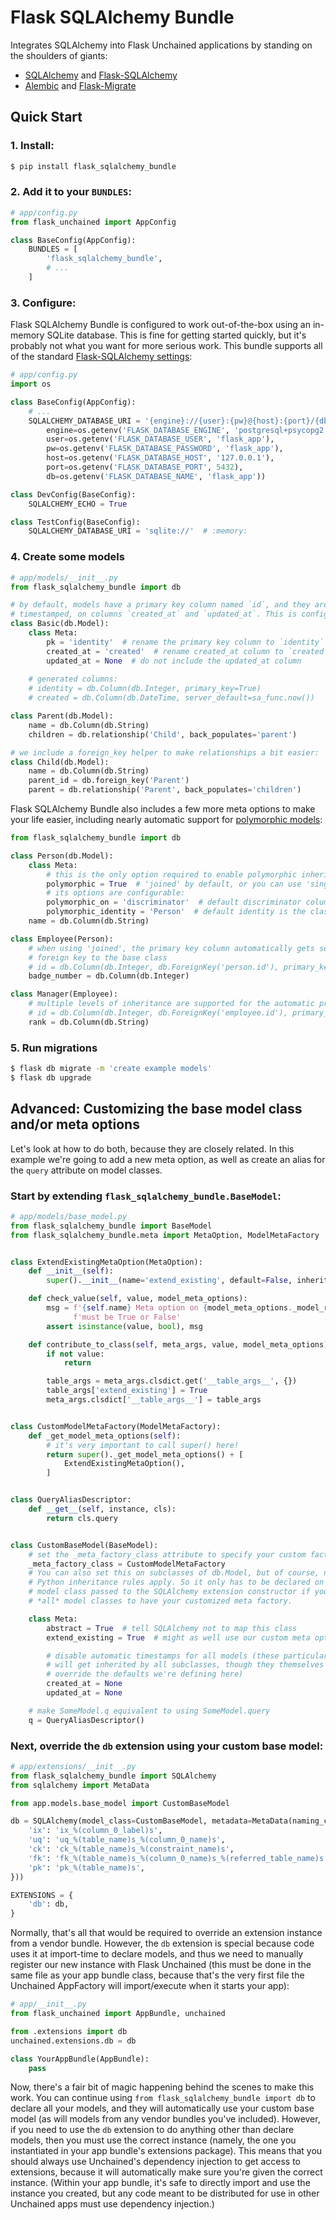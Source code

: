 # Flask SQLAlchemy Bundle

Integrates SQLAlchemy into Flask Unchained applications by standing on the shoulders of giants:
* [SQLAlchemy](http://www.sqlalchemy.org/) and [Flask-SQLAlchemy](http://flask-sqlalchemy.pocoo.org/)
* [Alembic](http://alembic.zzzcomputing.com/en/latest/) and [Flask-Migrate](https://flask-migrate.readthedocs.io/en/latest/)

## Quick Start

### 1. Install:

```bash
$ pip install flask_sqlalchemy_bundle
```

### 2. Add it to your `BUNDLES`:

```python
# app/config.py
from flask_unchained import AppConfig

class BaseConfig(AppConfig):
    BUNDLES = [
        'flask_sqlalchemy_bundle',
        # ...
    ]
```

### 3. Configure:

Flask SQLAlchemy Bundle is configured to work out-of-the-box using an in-memory SQLite database. This is fine for getting started quickly, but it's probably not what you want for more serious work. This bundle supports all of the standard [Flask-SQLAlchemy settings](http://flask-sqlalchemy.pocoo.org/latest/config/):

```python
# app/config.py
import os

class BaseConfig(AppConfig):
    # ...
    SQLALCHEMY_DATABASE_URI = '{engine}://{user}:{pw}@{host}:{port}/{db}'.format(
        engine=os.getenv('FLASK_DATABASE_ENGINE', 'postgresql+psycopg2'),
        user=os.getenv('FLASK_DATABASE_USER', 'flask_app'),
        pw=os.getenv('FLASK_DATABASE_PASSWORD', 'flask_app'),
        host=os.getenv('FLASK_DATABASE_HOST', '127.0.0.1'),
        port=os.getenv('FLASK_DATABASE_PORT', 5432),
        db=os.getenv('FLASK_DATABASE_NAME', 'flask_app'))

class DevConfig(BaseConfig):
    SQLALCHEMY_ECHO = True

class TestConfig(BaseConfig):
    SQLALCHEMY_DATABASE_URI = 'sqlite://'  # :memory:
```

### 4. Create some models

```python
# app/models/__init__.py
from flask_sqlalchemy_bundle import db

# by default, models have a primary key column named `id`, and they are also
# timestamped, on columns `created_at` and `updated_at`. This is configurable:
class Basic(db.Model):
    class Meta:
        pk = 'identity'  # rename the primary key column to `identity`
        created_at = 'created'  # rename created_at column to `created`
        updated_at = None  # do not include the updated_at column
        
    # generated columns:
    # identity = db.Column(db.Integer, primary_key=True)
    # created = db.Column(db.DateTime, server_default=sa_func.now())

class Parent(db.Model):
    name = db.Column(db.String)
    children = db.relationship('Child', back_populates='parent')

# we include a foreign_key helper to make relationships a bit easier:
class Child(db.Model):
    name = db.Column(db.String)
    parent_id = db.foreign_key('Parent')
    parent = db.relationship('Parent', back_populates='children')
```

Flask SQLAlchemy Bundle also includes a few more meta options to make your life easier, including nearly automatic support for [polymorphic models](http://docs.sqlalchemy.org/en/latest/orm/inheritance.html):

```python
from flask_sqlalchemy_bundle import db

class Person(db.Model):
    class Meta:
        # this is the only option required to enable polymorphic inheritance:
        polymorphic = True  # 'joined' by default, or you can use 'single'
        # its options are configurable:
        polymorphic_on = 'discriminator'  # default discriminator column name
        polymorphic_identity = 'Person'  # default identity is the class name
    name = db.Column(db.String)

class Employee(Person):
    # when using 'joined', the primary key column automatically gets set to a
    # foreign key to the base class
    # id = db.Column(db.Integer, db.ForeignKey('person.id'), primary_key=True)
    badge_number = db.Column(db.Integer)

class Manager(Employee):
    # multiple levels of inheritance are supported for the automatic primary key:
    # id = db.Column(db.Integer, db.ForeignKey('employee.id'), primary_key=True)
    rank = db.Column(db.String)
```

### 5. Run migrations

```bash
$ flask db migrate -m 'create example models'
$ flask db upgrade
```

## Advanced: Customizing the base model class and/or meta options

Let's look at how to do both, because they are closely related. In this example we're going to add a new meta option, as well as create an alias for the `query` attribute on model classes.

### Start by extending `flask_sqlalchemy_bundle.BaseModel`:

```python
# app/models/base_model.py
from flask_sqlalchemy_bundle import BaseModel
from flask_sqlalchemy_bundle.meta import MetaOption, ModelMetaFactory


class ExtendExistingMetaOption(MetaOption):
    def __init__(self):
        super().__init__(name='extend_existing', default=False, inherit=False)

    def check_value(self, value, model_meta_options):
        msg = f'{self.name} Meta option on {model_meta_options._model_repr} ' \
              f'must be True or False'
        assert isinstance(value, bool), msg

    def contribute_to_class(self, meta_args, value, model_meta_options):
        if not value:
            return

        table_args = meta_args.clsdict.get('__table_args__', {})
        table_args['extend_existing'] = True
        meta_args.clsdict['__table_args__'] = table_args


class CustomModelMetaFactory(ModelMetaFactory):
    def _get_model_meta_options(self):
        # it's very important to call super() here!
        return super()._get_model_meta_options() + [
            ExtendExistingMetaOption(),
        ]


class QueryAliasDescriptor:
    def __get__(self, instance, cls):
        return cls.query


class CustomBaseModel(BaseModel):
    # set the _meta_factory_class attribute to specify your custom factory.
    _meta_factory_class = CustomModelMetaFactory
    # You can also set this on subclasses of db.Model, but of course, normal
    # Python inheritance rules apply. So it only has to be declared on the base
    # model class passed to the SQLAlchemy extension constructor if you want
    # *all* model classes to have your customized meta factory.

    class Meta:
        abstract = True  # tell SQLAlchemy not to map this class
        extend_existing = True  # might as well use our custom meta option!

        # disable automatic timestamps for all models (these particular options
        # will get inherited by all subclasses, though they themselves can
        # override the defaults we're defining here)
        created_at = None
        updated_at = None

    # make SomeModel.q equivalent to using SomeModel.query
    q = QueryAliasDescriptor()
```

### Next, override the `db` extension using your custom base model:

```python
# app/extensions/__init__.py
from flask_sqlalchemy_bundle import SQLAlchemy
from sqlalchemy import MetaData

from app.models.base_model import CustomBaseModel

db = SQLAlchemy(model_class=CustomBaseModel, metadata=MetaData(naming_convention={
    'ix': 'ix_%(column_0_label)s',
    'uq': 'uq_%(table_name)s_%(column_0_name)s',
    'ck': 'ck_%(table_name)s_%(constraint_name)s',
    'fk': 'fk_%(table_name)s_%(column_0_name)s_%(referred_table_name)s',
    'pk': 'pk_%(table_name)s',
}))

EXTENSIONS = {
    'db': db,
}
```

Normally, that's all that would be required to override an extension instance from a vendor bundle. However, the `db` extension is special because code uses it at import-time to declare models, and thus we need to manually register our new instance with Flask Unchained (this must be done in the same file as your app bundle class, because that's the very first file the Unchained AppFactory will import/execute when it starts your app):

```python
# app/__init__.py
from flask_unchained import AppBundle, unchained

from .extensions import db
unchained.extensions.db = db

class YourAppBundle(AppBundle):
    pass
```

Now, there's a fair bit of magic happening behind the scenes to make this work. You can continue using `from flask_sqlalchemy_bundle import db` to declare all your models, and they will automatically use your custom base model (as will models from any vendor bundles you've included). However, if you need to use the `db` extension to do anything other than declare models, then you must use the correct instance (namely, the one you instantiated in your app bundle's extensions package). This means that you should always use Unchained's dependency injection to get access to extensions, because it will automatically make sure you're given the correct instance. (Within your app bundle, it's safe to directly import and use the instance you created, but any code meant to be distributed for use in other Unchained apps must use dependency injection.)
